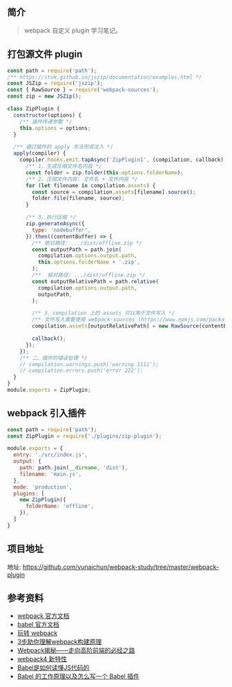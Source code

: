 ## 简介

> webpack 自定义 plugin 学习笔记。

## 打包源文件 plugin

```js
const path = require('path');
/** https://stuk.github.io/jszip/documentation/examples.html */
const JSZip = require('jszip');
const { RawSource } = require('webpack-sources');
const zip = new JSZip();

class ZipPlugin {
  constructor(options) {
    /** 插件传递参数 */
    this.options = options;
  }

  /** 通过插件的 apply 方法完成注入 */
  apply(compiler) {
    compiler.hooks.emit.tapAsync('ZipPlugin1', (compilation, callback) => {
      /** 1、生成压缩文件名内容 */
      const folder = zip.folder(this.options.folderName);
      /** 2、压缩文件内容: 文件名 + 文件内容 */
      for (let filename in compilation.assets) {
        const source = compilation.assets[filename].source();
        folder.file(filename, source);
      }

      /** 3、执行压缩 */
      zip.generateAsync({
        type: 'nodebuffer',
      }).then((contentBuffer) => {
        /** 绝对路径: .../dist/offline.zip */
        const outputPath = path.join(
          compilation.options.output.path, 
          this.options.folderName + '.zip',
        );
        /**  相对路径: .../dist/offline.zip */
        const outputRelativePath = path.relative(
          compilation.options.output.path,
          outputPath,
        );

        /** 3、compilation 上的 assets 可以用于文件写入 */
        /** 文件写入需要使用 webpack-sources (https://www.npmjs.com/package/webpack-sources) */
        compilation.assets[outputRelativePath] = new RawSource(contentBuffer);

        callback();
      });
    });
    /** 二、插件的错误处理 */
    // compilation.warnings.push('warning 1111');
    // compilation.errors.push('error 222');
  }
}
module.exports = ZipPlugin;
```

## webpack 引入插件

```js
const path = require('path');
const ZipPlugin = require('./plugins/zip-plugin');

module.exports = {
  entry: './src/index.js',
  output: {
    path: path.join(__dirname, 'dist'),
    filename: 'main.js',
  },
  mode: 'production',
  plugins: [
    new ZipPlugin({
      folderName: 'offline',
    }),
  ]
}
```

## 项目地址

地址: https://github.com/yunaichun/webpack-study/tree/master/webpack-plugin

## 参考资料

- [webpack 官方文档](https://webpack.js.org/)
- [babel 官方文档](https://babeljs.io/)
- [玩转 webpack](https://time.geekbang.org/course/intro/100028901)
- [3步助你理解webpack构建原理](https://learn.kaikeba.com/catalog/211875)
- [Webpack揭秘——走向高阶前端的必经之路 ](https://juejin.im/post/6844903685407916039)
- [webpack4 新特性](https://lz5z.com/webpack4-new/)
- [Babel是如何读懂JS代码的](https://zhuanlan.zhihu.com/p/27289600)
- [Babel 的工作原理以及怎么写一个 Babel 插件](https://cloud.tencent.com/developer/article/1520124)
